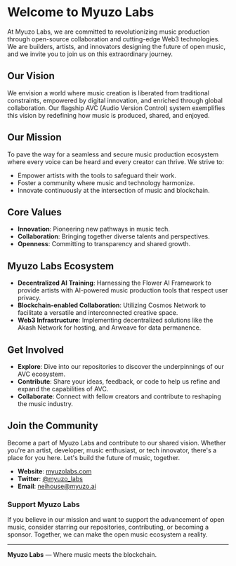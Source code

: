 # Welcome to Myuzo Labs

At Myuzo Labs, we are committed to revolutionizing music production through open-source collaboration and cutting-edge Web3 technologies. We are builders, artists, and innovators designing the future of open music, and we invite you to join us on this extraordinary journey.

## Our Vision
We envision a world where music creation is liberated from traditional constraints, empowered by digital innovation, and enriched through global collaboration. Our flagship AVC (Audio Version Control) system exemplifies this vision by redefining how music is produced, shared, and enjoyed.

## Our Mission
To pave the way for a seamless and secure music production ecosystem where every voice can be heard and every creator can thrive. We strive to:
- Empower artists with the tools to safeguard their work.
- Foster a community where music and technology harmonize.
- Innovate continuously at the intersection of music and blockchain.

## Core Values
- **Innovation**: Pioneering new pathways in music tech.
- **Collaboration**: Bringing together diverse talents and perspectives.
- **Openness**: Committing to transparency and shared growth.

## Myuzo Labs Ecosystem
- **Decentralized AI Training**: Harnessing the Flower AI Framework to provide artists with AI-powered music production tools that respect user privacy.
- **Blockchain-enabled Collaboration**: Utilizing Cosmos Network to facilitate a versatile and interconnected creative space.
- **Web3 Infrastructure**: Implementing decentralized solutions like the Akash Network for hosting, and Arweave for data permanence.

## Get Involved
- **Explore**: Dive into our repositories to discover the underpinnings of our AVC ecosystem.
- **Contribute**: Share your ideas, feedback, or code to help us refine and expand the capabilities of AVC.
- **Collaborate**: Connect with fellow creators and contribute to reshaping the music industry.

## Join the Community
Become a part of Myuzo Labs and contribute to our shared vision. Whether you're an artist, developer, music enthusiast, or tech innovator, there's a place for you here. Let's build the future of music, together.

- **Website**: [myuzolabs.com](http://myuzolabs.ai)
- **Twitter**: [@myuzo_labs](https://twitter.com/myuzo_labs)
- **Email**: [neihouse@myuzo.ai](mailto:neihouse@myuzo.ai)

### Support Myuzo Labs
If you believe in our mission and want to support the advancement of open music, consider starring our repositories, contributing, or becoming a sponsor. Together, we can make the open music ecosystem a reality.

---

**Myuzo Labs** — Where music meets the blockchain.

